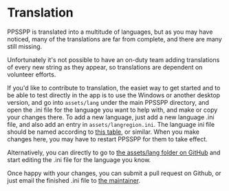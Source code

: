 # Translation

PPSSPP is translated into a multitude of languages, but as you may have noticed, many of the translations are far from complete, and there are many still missing.

Unfortunately it's not possible to have an on-duty team adding translations of every new string as they appear, so translations are dependent on volunteer efforts.

If you'd like to contribute to translation, the easiet way to get started and to be able to test directly in the app is to use the Windows or another desktop version, and go into `assets/lang` under the main PPSSPP directory, and open the .ini file for the language you want to help with, and make or copy your changes there. To add a new language, just add a new language .ini file, and also add an entry in `assets/langregion.ini`. The language ini file should be named according to [this table](https://docs.oracle.com/cd/E23824_01/html/E26033/glset.html), or similar. When you make changes here, you may have to restart PPSSPP for them to take effect.

Alternatively, you can directly to go to [the assets/lang folder on GitHub](https://github.com/hrydgard/ppsspp/tree/master/assets/lang) and start editing the .ini file for the language you know.

Once happy with your changes, you can submit a pull request on Github, or just email the finished .ini file to [the maintainer](hrydgard+translations@gmail.com).
